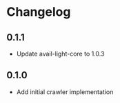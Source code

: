 # Changelog

## 0.1.1

- Update avail-light-core to 1.0.3

## 0.1.0

- Add initial crawler implementation
